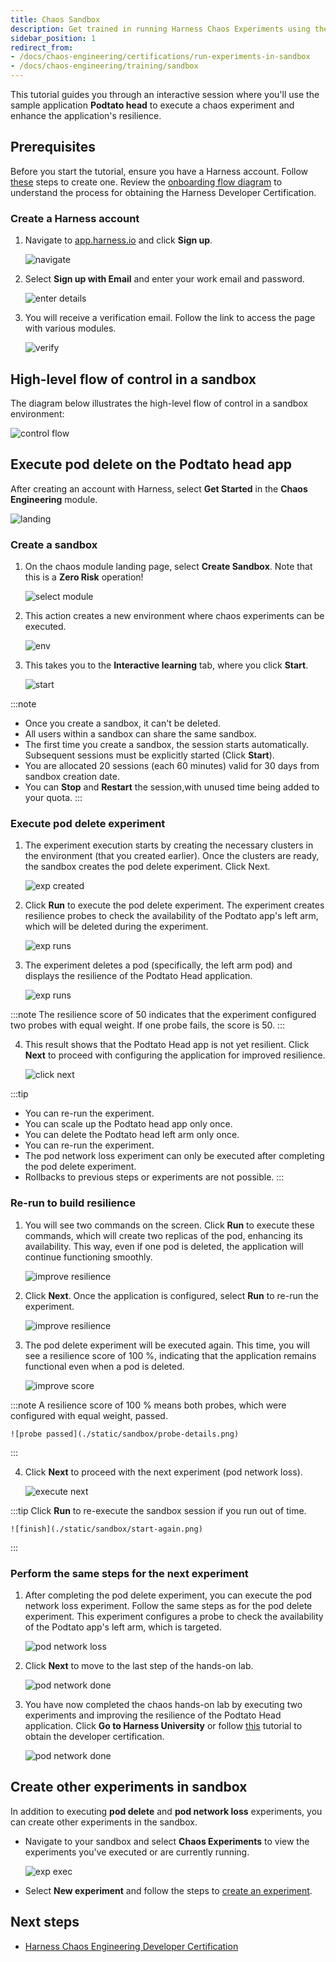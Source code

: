 ```yaml
---
title: Chaos Sandbox
description: Get trained in running Harness Chaos Experiments using the sandbox
sidebar_position: 1
redirect_from:
- /docs/chaos-engineering/certifications/run-experiments-in-sandbox
- /docs/chaos-engineering/training/sandbox
---
```


This tutorial guides you through an interactive session where you'll use the sample application **Podtato head** to execute a chaos experiment and enhance the application's resilience.

## Prerequisites

Before you start the tutorial, ensure you have a Harness account. Follow [these](#create-a-harness-account) steps to create one. Review the [onboarding flow diagram](/docs/chaos-engineering/resources/training/certification) to understand the process for obtaining the Harness Developer Certification.

### Create a Harness account

1. Navigate to [app.harness.io](https://app.harness.io/auth/#/signin) and click **Sign up**.

	![navigate](./static/sandbox/sign-up.png)

2. Select **Sign up with Email** and enter your work email and password.

	![enter details](./static/sandbox/create-account.png)

3. You will receive a verification email. Follow the link to access the page with various modules.

	![verify](./static/sandbox/verify-email.png)

## High-level flow of control in a sandbox

The diagram below illustrates the high-level flow of control in a sandbox environment:

![control flow](./static/sandbox/sandbox-flow-of-control.png)

## Execute pod delete on the Podtato head app

After creating an account with Harness, select **Get Started** in the **Chaos Engineering** module.

![landing](./static/sandbox/landing-page.png)

### Create a sandbox

1. On the chaos module landing page, select **Create Sandbox**. Note that this is a **Zero Risk** operation!

	![select module](./static/sandbox/click-sandbox.png)

2. This action creates a new environment where chaos experiments can be executed.

	![env](./static/sandbox/create-env.png)

3. This takes you to the **Interactive learning** tab, where you click **Start**.

	![start](./static/sandbox/pod-delete-start.png)

:::note
* Once you create a sandbox, it can't be deleted.
* All users within a sandbox can share the same sandbox.
* The first time you create a sandbox, the session starts automatically. Subsequent sessions must be explicitly started (Click **Start**).
* You are allocated 20 sessions (each 60 minutes) valid for 30 days from sandbox creation date.
* You can **Stop** and **Restart** the session,with unused time being added to your quota.
:::

### Execute pod delete experiment

1. The experiment execution starts by creating the necessary clusters in the environment (that you created earlier). Once the clusters are ready, the sandbox creates the pod delete experiment. Click Next.

	![exp created](./static/sandbox/exp-runs.png)

2. Click **Run** to execute the pod delete experiment. The experiment creates resilience probes to check the availability of the Podtato app's left arm, which will be deleted during the experiment.

	![exp runs](./static/sandbox/execute-exp.png)

3. The experiment deletes a pod (specifically, the left arm pod) and displays the resilience of the Podtato Head application.

	![exp runs](./static/sandbox/exp-complete.png)

:::note
The resilience score of 50 indicates that the experiment configured two probes with equal weight. If one probe fails, the score is 50.
:::

4. This result shows that the Podtato Head app is not yet resilient. Click **Next** to proceed with configuring the application for improved resilience.

	![click next](./static/sandbox/click-next.png)

:::tip
* You can re-run the experiment.
* You can scale up the Podtato head app only once.
* You can delete the Podtato head left arm only once.
* You can re-run the experiment.
* The pod network loss experiment can only be executed after completing the pod delete experiment.
* Rollbacks to previous steps or experiments are not possible.
:::

### Re-run to build resilience

1. You will see two commands on the screen. Click **Run** to execute these commands, which will create two replicas of the pod, enhancing its availability. This way, even if one pod is deleted, the application will continue functioning smoothly.

	![improve resilience](./static/sandbox/imp-resilience.png)

2. Click **Next**. Once the application is configured, select **Run** to re-run the experiment.

	![improve resilience](./static/sandbox/re-run-exp.png)

3. The pod delete experiment will be executed again. This time, you will see a resilience score of 100 %, indicating that the application remains functional even when a pod is deleted.

	![improve score](./static/sandbox/high-score.png)

:::note
A resilience score of 100 % means both probes, which were configured with equal weight, passed.

	![probe passed](./static/sandbox/probe-details.png)
:::

4. Click **Next** to proceed with the next experiment (pod network loss).

	![execute next](./static/sandbox/to-move.png)

:::tip
Click **Run** to re-execute the sandbox session if you run out of time.

	![finish](./static/sandbox/start-again.png)
:::

### Perform the same steps for the next experiment

1. After completing the pod delete experiment, you can execute the pod network loss experiment. Follow the same steps as for the pod delete experiment. This experiment configures a probe to check the availability of the Podtato app's left arm, which is targeted.

	![pod network loss](./static/sandbox/pod-nw-loss.png)

2. Click **Next** to move to the last step of the hands-on lab.

	![pod network done](./static/sandbox/pod-nw-done.png)

3. You have now completed the chaos hands-on lab by executing two experiments and improving the resilience of the Podtato Head application. Click **Go to Harness University** or follow [this](/docs/chaos-engineering/resources/training/certification) tutorial to obtain the developer certification.

	![pod network done](./static/sandbox/go-to-cert.png)

## Create other experiments in sandbox

In addition to executing **pod delete** and **pod network loss** experiments, you can create other experiments in the sandbox.

- Navigate to your sandbox and select **Chaos Experiments** to view the experiments you've executed or are currently running.

	![exp exec](./static/sandbox/other-exp.png)

- Select **New experiment** and follow the steps to [create an experiment](/docs/chaos-engineering/guides/experiments).

## Next steps
* [Harness Chaos Engineering Developer Certification](/docs/chaos-engineering/resources/training/certification)